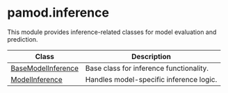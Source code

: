 # pamod.inference

This module provides inference-related classes for model evaluation and prediction.

| Class               | Description                                |
|---------------------|--------------------------------------------|
| [BaseModelInference](basemodelinference.md) | Base class for inference functionality. |
| [ModelInference](modelinference.md)         | Handles model-specific inference logic.  |
